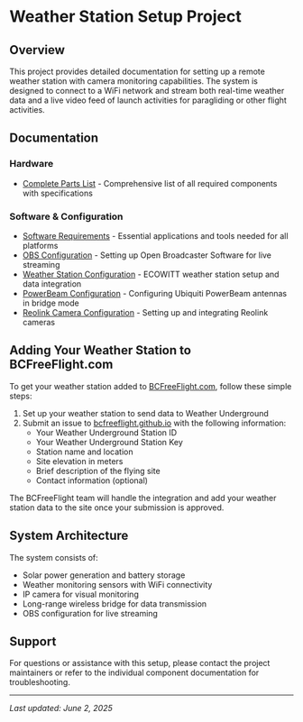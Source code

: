 # Weather Station Setup Project

## Overview

This project provides detailed documentation for setting up a remote weather station with camera monitoring capabilities. The system is designed to connect to a WiFi network and stream both real-time weather data and a live video feed of launch activities for paragliding or other flight activities.

## Documentation

### Hardware
- [Complete Parts List](parts-list.md) - Comprehensive list of all required components with specifications

### Software & Configuration
- [Software Requirements](software.md) - Essential applications and tools needed for all platforms
- [OBS Configuration](obs-config.md) - Setting up Open Broadcaster Software for live streaming
- [Weather Station Configuration](weather-station-config.md) - ECOWITT weather station setup and data integration
- [PowerBeam Configuration](powerbeam-config.md) - Configuring Ubiquiti PowerBeam antennas in bridge mode
- [Reolink Camera Configuration](reolink-config.md) - Setting up and integrating Reolink cameras

## Adding Your Weather Station to BCFreeFlight.com

To get your weather station added to [BCFreeFlight.com](https://bcfreeflight.com), follow these simple steps:

1. Set up your weather station to send data to Weather Underground
2. Submit an issue to [bcfreeflight.github.io](https://github.com/BCFreeFlight/bcfreeflight.github.io/issues/new) with the following information:
   - Your Weather Underground Station ID
   - Your Weather Underground Station Key
   - Station name and location
   - Site elevation in meters
   - Brief description of the flying site
   - Contact information (optional)

The BCFreeFlight team will handle the integration and add your weather station data to the site once your submission is approved.

## System Architecture

The system consists of:
- Solar power generation and battery storage
- Weather monitoring sensors with WiFi connectivity
- IP camera for visual monitoring
- Long-range wireless bridge for data transmission
- OBS configuration for live streaming

## Support

For questions or assistance with this setup, please contact the project maintainers or refer to the individual component documentation for troubleshooting.

---

*Last updated: June 2, 2025*